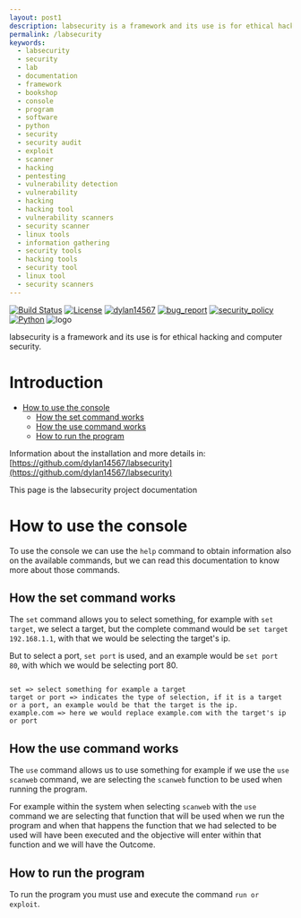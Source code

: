 ```yaml
---
layout: post1
description: labsecurity is a framework and its use is for ethical hacking and computer security, This documentation describes how to use the labsecurity commands
permalink: /labsecurity
keywords:
  - labsecurity
  - security
  - lab
  - documentation
  - framework
  - bookshop
  - console
  - program
  - software
  - python
  - security
  - security audit
  - exploit
  - scanner
  - hacking
  - pentesting
  - vulnerability detection
  - vulnerability
  - hacking
  - hacking tool
  - vulnerability scanners
  - security scanner
  - linux tools
  - information gathering
  - security tools
  - hacking tools
  - security tool
  - linux tool
  - security scanners
---
```


[![Build Status](https://img.shields.io/github/stars/dylan14567/labsecurity.svg)](https://github.com/dylan14567/labsecurity)
[![License](https://img.shields.io/github/license/dylan14567/labsecurity.svg)](https://github.com/dylan14567/labsecurity/blob/main/LICENSE)
[![dylan14567](https://img.shields.io/badge/author-dylan14567-green.svg)](https://github.com/dylan14567)
[![bug_report](https://img.shields.io/badge/bug-report-red.svg)](https://github.com/dylan14567/labsecurity/blob/main/.github/ISSUE_TEMPLATE/bug_report.md)
[![security_policy](https://img.shields.io/badge/security-policy-cyan.svg)](https://github.com/dylan14567/labsecurity/blob/main/.github/SECURITY.md)
[![Python](https://img.shields.io/badge/language-Python%20-yellow.svg)](https://www.python.org)
![logo](https://raw.githubusercontent.com/dylan14567/labsecurity/main/.github/icon.jpg)

labsecurity is a framework and its use is for ethical hacking and computer security.

# Introduction

- [How to use the console](#how-to-use-the-console)
  - [How the set command works](#how-the-set-command-works)
  - [How the use command works](#how-the-use-command-works)
  - [How to run the program](#how-to-run-the-program)

Information about the installation and more details in: [https://github.com/dylan14567/labsecurity](https://github.com/dylan14567/labsecurity)

This page is the labsecurity project documentation

# How to use the console 

To use the console we can use the ``` help ``` command to obtain information also on the available commands, but we can read this documentation to know more about those commands.

## How the set command works

The ``` set ``` command allows you to select something, for example with ``` set target ```, we select a target, but the complete command would be ``` set target 192.168.1.1 ```, with that we would be selecting the target's ip.

But to select a port, ``` set port ``` is used, and an example would be ``` set port 80 ```, with which we would be selecting port 80.

```

set => select something for example a target
target or port => indicates the type of selection, if it is a target or a port, an example would be that the target is the ip.
example.com => here we would replace example.com with the target's ip or port

```

## How the use command works

The ``` use ``` command allows us to use something for example if we use the ``` use scanweb ``` command, we are selecting the ``` scanweb ``` function to be used when running the program.

For example within the system when selecting ``` scanweb ``` with the ``` use ``` command we are selecting that function that will be used when we run the program and when that happens the function that we had selected to be used will have been executed and the objective will enter within that function and we will have the Outcome.


## How to run the program

To run the program you must use and execute the command ``` run or exploit ```.
